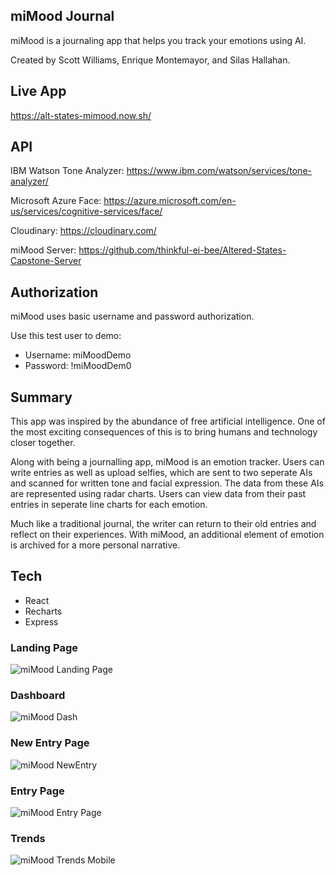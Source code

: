 ## miMood Journal

miMood is a journaling app that helps you 
track your emotions using AI.

Created by Scott Williams, Enrique Montemayor, and Silas Hallahan.


## Live App
https://alt-states-mimood.now.sh/

## API
IBM Watson Tone Analyzer: https://www.ibm.com/watson/services/tone-analyzer/

Microsoft Azure Face: https://azure.microsoft.com/en-us/services/cognitive-services/face/

Cloudinary: https://cloudinary.com/

miMood Server: https://github.com/thinkful-ei-bee/Altered-States-Capstone-Server

## Authorization
miMood uses basic username and password authorization.

Use this test user to demo:

* Username: miMoodDemo
* Password: !miMoodDem0

## Summary
This app was inspired by the abundance of free artificial intelligence. One of the most exciting consequences of this is to bring humans and technology closer together. 

Along with being a journalling app, miMood is an emotion tracker. Users can write entries as well as upload selfies, which are sent to 
two seperate AIs and scanned for written tone and facial expression. 
The data from these AIs are represented using radar charts. Users can view data from their past entries in seperate line charts for each emotion. 

Much like a traditional journal, the writer can return to their old entries and reflect on their experiences. With miMood, an additional element of emotion is archived for a more personal narrative.

## Tech

* React
* Recharts
* Express

### Landing Page
![miMood Landing Page](https://i.imgur.com/c9vXvXn.png)

### Dashboard
![miMood Dash](https://i.imgur.com/rBs1B6n.png)

### New Entry Page
![miMood NewEntry](https://i.imgur.com/ECYd3JF.png)

### Entry Page
![miMood Entry Page](https://i.imgur.com/vNaabiC.png)

### Trends
![miMood Trends Mobile](https://i.imgur.com/cmBNOi1.png)
